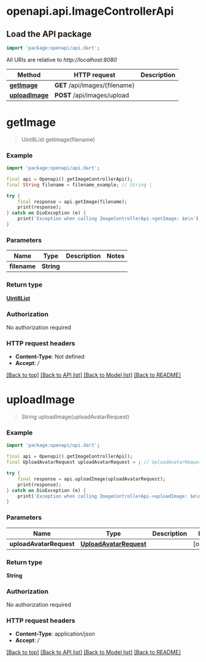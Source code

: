 # openapi.api.ImageControllerApi

## Load the API package
```dart
import 'package:openapi/api.dart';
```

All URIs are relative to *http://localhost:8080*

Method | HTTP request | Description
------------- | ------------- | -------------
[**getImage**](ImageControllerApi.md#getimage) | **GET** /api/images/{filename} | 
[**uploadImage**](ImageControllerApi.md#uploadimage) | **POST** /api/images/upload | 


# **getImage**
> Uint8List getImage(filename)



### Example
```dart
import 'package:openapi/api.dart';

final api = Openapi().getImageControllerApi();
final String filename = filename_example; // String | 

try {
    final response = api.getImage(filename);
    print(response);
} catch on DioException (e) {
    print('Exception when calling ImageControllerApi->getImage: $e\n');
}
```

### Parameters

Name | Type | Description  | Notes
------------- | ------------- | ------------- | -------------
 **filename** | **String**|  | 

### Return type

[**Uint8List**](Uint8List.md)

### Authorization

No authorization required

### HTTP request headers

 - **Content-Type**: Not defined
 - **Accept**: */*

[[Back to top]](#) [[Back to API list]](../README.md#documentation-for-api-endpoints) [[Back to Model list]](../README.md#documentation-for-models) [[Back to README]](../README.md)

# **uploadImage**
> String uploadImage(uploadAvatarRequest)



### Example
```dart
import 'package:openapi/api.dart';

final api = Openapi().getImageControllerApi();
final UploadAvatarRequest uploadAvatarRequest = ; // UploadAvatarRequest | 

try {
    final response = api.uploadImage(uploadAvatarRequest);
    print(response);
} catch on DioException (e) {
    print('Exception when calling ImageControllerApi->uploadImage: $e\n');
}
```

### Parameters

Name | Type | Description  | Notes
------------- | ------------- | ------------- | -------------
 **uploadAvatarRequest** | [**UploadAvatarRequest**](UploadAvatarRequest.md)|  | [optional] 

### Return type

**String**

### Authorization

No authorization required

### HTTP request headers

 - **Content-Type**: application/json
 - **Accept**: */*

[[Back to top]](#) [[Back to API list]](../README.md#documentation-for-api-endpoints) [[Back to Model list]](../README.md#documentation-for-models) [[Back to README]](../README.md)

